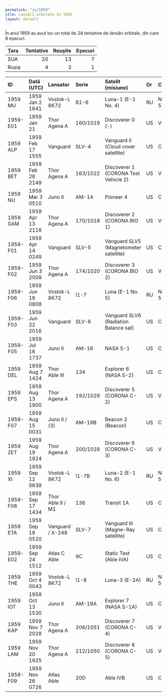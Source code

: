 ```yaml
---
permalink: "/y/1959"
itle: Lansări orbitale în 1959
layout: default
---
```


În anul 1959 au avut loc un total de 24 tentative de lansări orbitale, din care 8 eșecuri.


| Țara   |   Tentative |   Reușite |   Eșecuri |
|:-------|------------:|----------:|----------:|
| SUA    |          20 |        13 |         7 |
| Rusia  |           4 |         3 |         1 |


| ID       | Dată (UTC)       | Lansator          | Serie    | Satelit (misiune)                      | Or   | Centru     | R   |
|:---------|:-----------------|:------------------|:---------|:---------------------------------------|:-----|:-----------|:----|
| 1959 MU  | 1959 Jan  2 1641 | Vostok-L 8K72     | B1-6     | Luna-1 (E-1 No. 4)                     | RU   | NIIP-5+LC1 | S   |
| 1959-E01 | 1959 Jan 21      | Thor Agena A      | 160/1019 | Discoverer 0 (-)                       | US   | V+75-3-4   | S   |
| 1959 ALP | 1959 Feb 17 1555 | Vanguard          | SLV-4    | Vanguard II (Cloud cover satellite)    | US   | CC+LC18A   | S   |
| 1959 BET | 1959 Feb 28 2149 | Thor Agena A      | 163/1022 | Discoverer 1 (CORONA Test Vehicle 2)   | US   | V+75-3-4   | S   |
| 1959 NU  | 1959 Mar  3 0510 | Juno II           | AM-14    | Pioneer 4                              | US   | CC+LC5     | S   |
| 1959 GAM | 1959 Apr 13 2118 | Thor Agena A      | 170/1018 | Discoverer 2 (CORONA BIO 1)            | US   | V+75-3-4   | S   |
| 1959-F01 | 1959 Apr 14 0249 | Vanguard          | SLV-5    | Vanguard SLV5 (Magnetometer satellite) | US   | CC+LC18A   | F   |
| 1959-F02 | 1959 Jun  3 2009 | Thor Agena A      | 174/1020 | Discoverer 3 (CORONA BIO 2)            | US   | V+75-3-4   | F   |
| 1959-F06 | 1959 Jun 18 0808 | Vostok-L 8K72     | I1-7     | Luna (E-1 No. 5)                       | RU   | NIIP-5+LC1 | F   |
| 1959-F03 | 1959 Jun 22 2016 | Vanguard          | SLV-6    | Vanguard SLV6 (Radiation Balance sat)  | US   | CC+LC18A   | F   |
| 1959-F05 | 1959 Jul 16 1737 | Juno II           | AM-16    | NASA S-1                               | US   | CC+LC5     | F   |
| 1959 DEL | 1959 Aug  7 1424 | Thor Able III     | 134      | Explorer 6 (NASA S-2)                  | US   | CC+LC17A   | S   |
| 1959 EPS | 1959 Aug 13 1900 | Thor Agena A      | 192/1029 | Discoverer 5 (CORONA C-2)              | US   | V+75-3-4   | S   |
| 1959-F07 | 1959 Aug 15 0031 | Juno II / (3)     | AM-19B   | Beacon 2 (Beacon)                      | US   | CC+LC26B   | F   |
| 1959 ZET | 1959 Aug 19 1924 | Thor Agena A      | 200/1028 | Discoverer 6 (CORONA C-3)              | US   | V+75-3-5   | S   |
| 1959 XI  | 1959 Sep 12 0639 | Vostok-L 8K72     | I1-7B    | Luna-2 (E-1 No. 6)                     | RU   | NIIP-5+LC1 | S   |
| 1959-F08 | 1959 Sep 17 1434 | Thor Able II / M1 | 136      | Transit 1A                             | US   | CC+LC17A   | F   |
| 1959 ETA | 1959 Sep 18 0520 | Vanguard / X-248  | SLV-7    | Vanguard III (Magne-Ray satellite)     | US   | CC+LC18A   | S   |
| 1959-E02 | 1959 Sep 24 1512 | Atlas C Able      | 9C       | Static Test (Able IVA)                 | US   | CC+LC12    | S   |
| 1959 THE | 1959 Oct  4 0043 | Vostok-L 8K72     | I1-8     | Luna-3 (E-2A)                          | RU   | NIIP-5+LC1 | S   |
| 1959 IOT | 1959 Oct 13 1530 | Juno II           | AM-19A   | Explorer 7 (NASA S-1A)                 | US   | CC+LC5     | S   |
| 1959 KAP | 1959 Nov  7 2028 | Thor Agena A      | 206/1051 | Discoverer 7 (CORONA C-4)              | US   | V+75-3-4   | S   |
| 1959 LAM | 1959 Nov 20 1925 | Thor Agena A      | 212/1050 | Discoverer 8 (CORONA C-5)              | US   | V+75-3-5   | S   |
| 1959-F09 | 1959 Nov 26 0726 | Atlas Able        | 20D      | Able IVB                               | US   | CC+LC14    | F   |

